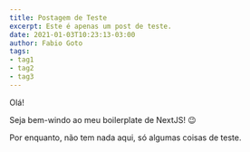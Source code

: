 ```yaml
---
title: Postagem de Teste
excerpt: Este é apenas um post de teste.
date: 2021-01-03T10:23:13-03:00
author: Fabio Goto
tags:
- tag1
- tag2
- tag3
---
```

Olá!

Seja bem-windo ao meu boilerplate de NextJS! :wink:

Por enquanto, não tem nada aqui, só algumas coisas de teste.

